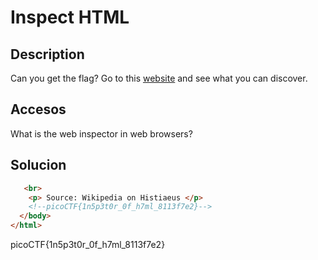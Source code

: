 # Inspect HTML

## Description
Can you get the flag? Go to this [website](http://saturn.picoctf.net:49386/) and see what you can discover.

## Accesos
What is the web inspector in web browsers?

## Solucion
```html
   <br>
    <p> Source: Wikipedia on Histiaeus </p>
	<!--picoCTF{1n5p3t0r_0f_h7ml_8113f7e2}-->
  </body>
</html>
```

picoCTF{1n5p3t0r_0f_h7ml_8113f7e2}